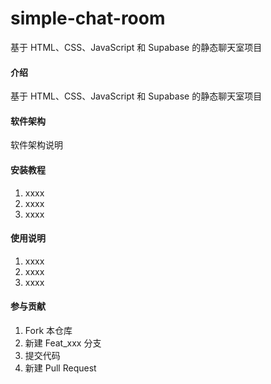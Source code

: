 # simple-chat-room
基于 HTML、CSS、JavaScript 和 Supabase 的静态聊天室项目

#### 介绍
基于 HTML、CSS、JavaScript 和 Supabase 的静态聊天室项目

#### 软件架构
软件架构说明

#### 安装教程

1.  xxxx
2.  xxxx
3.  xxxx

#### 使用说明

1.  xxxx
2.  xxxx
3.  xxxx

#### 参与贡献

1.  Fork 本仓库
2.  新建 Feat_xxx 分支
3.  提交代码
4.  新建 Pull Request